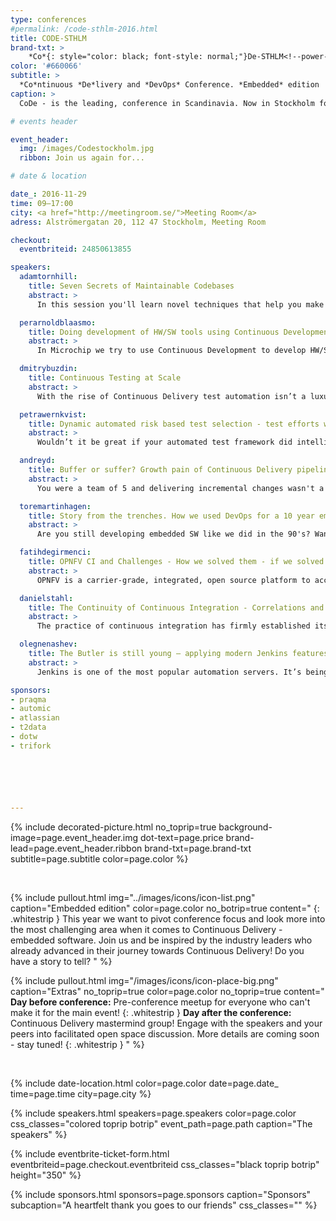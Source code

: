 ```yaml
---
type: conferences
#permalink: /code-sthlm-2016.html
title: CODE-STHLM
brand-txt: >
    *Co*{: style="color: black; font-style: normal;"}De-STHLM<!--power-icon-->
color: '#660066'
subtitle: >
  *Co*ntinuous *De*livery and *DevOps* Conference. *Embedded* edition
caption: >
  CoDe - is the leading, conference in Scandinavia. Now in Stockholm for the second time.

# events header

event_header:
  img: /images/Codestockholm.jpg
  ribbon: Join us again for...

# date & location

date_: 2016-11-29
time: 09—17:00
city: <a href="http://meetingroom.se/">Meeting Room</a>
adress: Alströmergatan 20, 112 47 Stockholm, Meeting Room

checkout:
  eventbriteid: 24850613855

speakers:
  adamtornhill:
    title: Seven Secrets of Maintainable Codebases
    abstract: >
      In this session you'll learn novel techniques that help you make sense of large codebases. You'll learn to identify the code that really matters for your ability to maintain a system, how to prioritize improvements and even evaluate your architecture based on how you actually work with the code. We'll also cover the people side of programming as you learn to mine social information such as communication paths, developer knowledge and hotspots. All techniques are based on software evolution. They use data from the most underused informational source that we have in our industry: our version-control system. Each point is illustrated with a case study from a real-world project.

  perarnoldblaasmo:
    title: Doing development of HW/SW tools using Continuous Development
    abstract: >
      In Microchip we try to use Continuous Development to develop HW/SW tools and applications when inventing new microchips. Looking at challenges, solutions and experiences in a global development environment.

  dmitrybuzdin:
    title: Continuous Testing at Scale
    abstract: >
      With the rise of Continuous Delivery test automation isn’t a luxury anymore — it’s the norm. However, when dealing with highly complex and modular projects you would be disappointed to learn that it is a challenge to set-up a fully automated continuous testing pipeline. The typical problems are tool incompatibility and general lack of suitable solutions to scale out test automation processes. Imagine tens of thousands of automated test cases, which are required to be run for a product to be fully tested. During this talk Dmitry will answer the following questions: How do you run your automated tests in the shortest time frame possible? How can you tell if your functional test coverage is improving? How do you select and run the most appropriate test cases? How do you get actionable insights from the results of your testing process? How to be sure that it’s safe to release a software package to production? This presentation will guide you through a journey of building and improving a test automation pipeline based on Jenkins in a large telco organisation with hundreds of thousands of test executions performed on daily basis. By looking at this example it would be possible to see what tools are currently missing on the market and where the test automation industry should focus its efforts. The talk will outline examples of microservices developed to fill the functional gaps. This experience would be beneficial and applicable to your next large-scale CD project.

  petrawernkvist:
    title: Dynamic automated risk based test selection - test efforts where it matters most
    abstract: >
      Wouldn’t it be great if your automated test framework did intelligent test selections for you? If it tested what’s most important to test every single time without manual effort? Continuous Integration places high demands on automatic regression testing. You need to continuously ensure that your products are of high quality. While doing that, how do you know that you are spending your testing resources on the most important areas when it is not possible to test everything every time? At Westermo we have solved this. We let the automated test framework dynamically select the most important test cases to be executed based on a set of risk factors - every single time we execute a new test round.

  andreyd:
    title: Buffer or suffer? Growth pain of Continuous Delivery pipelines and what to do about it.
    abstract: >
      You were a team of 5 and delivering incremental changes wasn't a problem - if something breaks you just fix it all together. But now you are ten teams. While you fix your colleagues wait. What can you do to avoid pressure and keep delivery pipeline green? I would like to share few ways that I used in different projects to overcome growth issues. Which one would work for you?

  toremartinhagen:
    title: Story from the trenches. How we used DevOps for a 10 year embedded SW project
    abstract: >
      Are you still developing embedded SW like we did in the 90's? Want to jump on the DevOps train, but now sure how to do it? Learn how our SW team started off 10 years ago at the bottom of the DevOps ladder, and how we have climbed it. See how unit tests changed our work. How we introduced automatic HW testing. Automating the build. Taking on Jenkins, and increasingly using more and more of its functions.

  fatihdegirmenci:
    title: OPNFV CI and Challenges - How we solved them - if we solved them at all!
    abstract: >
      OPNFV is a carrier-grade, integrated, open source platform to accelerate the introduction of new NFV products and services. It aims to build the platform by integrating components from different upstream projects such as OpenStack, OpenDaylight, OpenVswitch, KVM and so on. Apart from integrating different components, OPNFV aims to identify gaps in these components and fixes them directly in upstream. OPNFV sees CI/CD to be a solution to its challenges by providing a foundation for developing, integrating and testing OPNFV faster and more efficient through the release cycles. It is crucial for OPNFV and the ecosystem we are building the underlying upstream projects to find the best way to realize the principles and best practices of CI/CD methodologies to reduce the impacts caused by the integration work and be able to provide fast feedback to its own developers and other communities and a stable platform to our users release by release. During this session we will talk about the evolution of OPNFV CI/CD from the project's early days up till now and share our experiences.

  danielstahl:
    title: The Continuity of Continuous Integration - Correlations and Consequences
    abstract: >
      The practice of continuous integration has firmly established itself in the mainstream of the software engineering industry, yet many questions surrounding it remain unanswered. Prominent among these is the issue of scalability: continuous integration has been reported to be possible to scale, but with difficulties. Understanding of the underlying mechanisms causing these difficulties is shallow, however: what is it about size that is problematic, which kind of size, and what aspect of continuous integration does it impede? In a recent multiple-case study (Daniel Ståhl, Torvald Mårtensson and Jan Bosch, 2016) we find that there is indeed a correlation organizational size and composition and the tendency to integrate continuously, and we ask ourselves what this means for software architecture and the manufacturability of software.

  olegnenashev:
    title: The Butler is still young – applying modern Jenkins features to the Embedded area
    abstract: >
      Jenkins is one of the most popular automation servers. It’s being widely used for continuous integration in Embedded projects thanks to its public availability, flexibility and numerous plugins. Actually I consider Jenkins as a generic framework, which can be used for building automation systems after some configuration and integration. In my talk I would like to address common Jenkins use-cases in Embedded projects like integration with development tools, running tests on hardware peripherals and reporting of build results. During the presentation I will focus on new Jenkins features like Pipeline ecosystem and its application in the area: parallelization, failover management, virtualization and build definition libraries.

sponsors:
- praqma
- automic
- atlassian
- t2data
- dotw
- trifork






---
```


{% include decorated-picture.html
no_toprip=true
background-image=page.event_header.img
dot-text=page.price
brand-lead=page.event_header.ribbon
brand-txt=page.brand-txt
subtitle=page.subtitle
color=page.color %}

<br>

{% include pullout.html
img="../images/icons/icon-list.png"
caption="Embedded edition"
color=page.color
no_botrip=true
content="
{: .whitestrip }
This year we want to pivot conference focus and look more into the most challenging area when it comes to Continuous Delivery - embedded software. Join us and be inspired by the industry leaders who already advanced in their journey towards Continuous Delivery! Do you have a story to tell?
"
%}

{% include pullout.html
img="/images/icons/icon-place-big.png"
caption="Extras"
no_toprip=true
color=page.color
no_toprip=true
content="
**Day before conference:** Pre-conference meetup for everyone who can't make it for the main event!
{: .whitestrip }
**Day after the conference:** Continuous Delivery mastermind group! Engage with the speakers and your peers into facilitated open space discussion. More details are coming soon - stay tuned!
{: .whitestrip }
"
%}

<br/>

{% include date-location.html
color=page.color
date=page.date_
time=page.time
city=page.city %}

{% include speakers.html
speakers=page.speakers
color=page.color
css_classes="colored toprip botrip"
event_path=page.path
caption="The speakers" %}

{% include eventbrite-ticket-form.html
eventbriteid=page.checkout.eventbriteid
css_classes="black toprip botrip"
height="350" %}

{% include sponsors.html
sponsors=page.sponsors
caption="Sponsors"
subcaption="A heartfelt thank you goes to our friends"
css_classes="" %}
